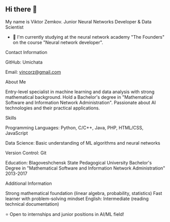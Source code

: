 ## Hi there 👋
My name is Viktor Zemkov.
Junior Neural Networks Developer & Data Scientist

- 🌱  I'm currently studying at the neural network academy "The Founders" on the course "Neural network developer".

Contact Information

GitHub: Umichata

Email: vincorz@gmail.com

About Me

Entry-level specialist in machine learning and data analysis with strong mathematical background. Hold a Bachelor's degree in "Mathematical Software and Information Network Administration". Passionate about AI technologies and their practical applications.

Skills

Programming Languages: Python, C/C++, Java, PHP, HTML/CSS, JavaScript

Data Science: Basic understanding of ML algorithms and neural networks

Version Control: Git

Education: Blagoveshchensk State Pedagogical University
Bachelor's Degree in "Mathematical Software and Information Network Administration"
2013-2017

Additional Information

Strong mathematical foundation (linear algebra, probability, statistics)
Fast learner with problem-solving mindset
English: Intermediate (reading technical documentation)

⭐ Open to internships and junior positions in AI/ML field!
